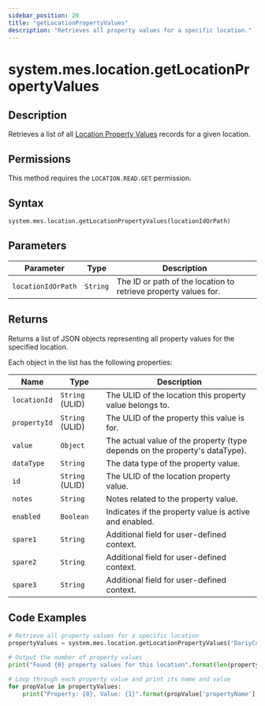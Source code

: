 ```yaml
---
sidebar_position: 20
title: "getLocationPropertyValues"
description: "Retrieves all property values for a specific location."
---
```


# system.mes.location.getLocationPropertyValues

## Description

Retrieves a list of all [Location Property Values](../../data-model/location-model/location-property-value) records for a given location.


## Permissions

This method requires the `LOCATION.READ.GET` permission.

## Syntax

```python
system.mes.location.getLocationPropertyValues(locationIdOrPath)
```

## Parameters

| Parameter          | Type     | Description                                                     |
|--------------------|----------|-----------------------------------------------------------------|
| `locationIdOrPath` | `String` | The ID or path of the location to retrieve property values for. |

## Returns

Returns a list of JSON objects representing all property values for the specified location.

Each object in the list has the following properties:

| Name         | Type            | Description                                                                 |
|--------------|-----------------|-----------------------------------------------------------------------------|
| `locationId` | `String` (ULID) | The ULID of the location this property value belongs to.                    |
| `propertyId` | `String` (ULID) | The ULID of the property this value is for.                                 |
| `value`      | `Object`        | The actual value of the property (type depends on the property's dataType). |
| `dataType`   | `String`        | The data type of the property value.                                        |
| `id`         | `String` (ULID) | The ULID of the location property value.                                    |
| `notes`      | `String`        | Notes related to the property value.                                        |
| `enabled`    | `Boolean`       | Indicates if the property value is active and enabled.                      |
| `spare1`     | `String`        | Additional field for user-defined context.                                  |
| `spare2`     | `String`        | Additional field for user-defined context.                                  |
| `spare3`     | `String`        | Additional field for user-defined context.                                  |

## Code Examples

```python
# Retrieve all property values for a specific location
propertyValues = system.mes.location.getLocationPropertyValues('DariyCo/Plant1')

# Output the number of property values
print("Found {0} property values for this location".format(len(propertyValues)))

# Loop through each property value and print its name and value
for propValue in propertyValues:
    print("Property: {0}, Value: {1}".format(propValue['propertyName'], propValue['value']))
```
